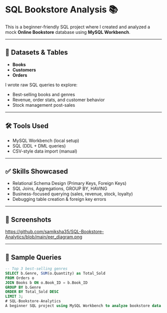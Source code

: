 # SQL Bookstore Analysis 📚

This is a beginner-friendly SQL project where I created and analyzed a mock **Online Bookstore** database using **MySQL Workbench**.

---

## 📌 Datasets & Tables
- **Books**
- **Customers**
- **Orders**

I wrote raw SQL queries to explore:
- Best-selling books and genres
- Revenue, order stats, and customer behavior
- Stock management post-sales

---

## 🛠 Tools Used
- MySQL Workbench (local setup)
- SQL (DDL + DML queries)
- CSV-style data import (manual)

---

## ✅ Skills Showcased
- Relational Schema Design (Primary Keys, Foreign Keys)
- SQL Joins, Aggregations, GROUP BY, HAVING
- Business-focused querying (sales, revenue, stock, loyalty)
- Debugging table creation & foreign key errors



---
## 📸 Screenshots
https://github.com/samiksha35/SQL-Bookstore-Analytics/blob/main/eer_diagram.png


---

## 🚀 Sample Queries

```sql
-- Top 3 best-selling genres
SELECT b.Genre, SUM(o.Quantity) as Total_Sold
FROM Orders o
JOIN Books b ON o.Book_ID = b.Book_ID
GROUP BY b.Genre
ORDER BY Total_Sold DESC
LIMIT 3;
# SQL-Bookstore-Analytics
A beginner SQL project using MySQL Workbench to analyze bookstore data — includes schema design, queries, and insights.
